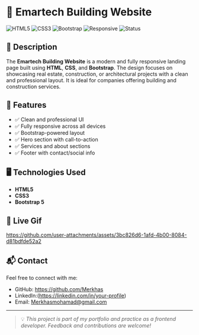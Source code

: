 # 🏢 Emartech Building Website

![HTML5](https://img.shields.io/badge/HTML5-E34F26?style=for-the-badge&logo=html5&logoColor=fff)
![CSS3](https://img.shields.io/badge/CSS3-1572B6?style=for-the-badge&logo=css3&logoColor=fff)
![Bootstrap](https://img.shields.io/badge/Bootstrap-7952B3?style=for-the-badge&logo=bootstrap&logoColor=fff)
![Responsive](https://img.shields.io/badge/Responsive-Yes-28a745?style=for-the-badge)
![Status](https://img.shields.io/badge/Project-Complete-brightgreen?style=for-the-badge)

## 📌  Description

The **Emartech Building Website** is a modern and fully responsive landing page built using **HTML**, **CSS**, and **Bootstrap**. The design focuses on showcasing real estate, construction, or architectural projects with a clean and professional layout. It is ideal for companies offering building and construction services.

## 🚀 Features

- ✅ Clean and professional UI
- ✅ Fully responsive across all devices
- ✅ Bootstrap-powered layout
- ✅ Hero section with call-to-action
- ✅ Services and about sections
- ✅ Footer with contact/social info

## 🖥️ Technologies Used

- **HTML5**
- **CSS3**
- **Bootstrap 5**


## 🔗 Live Gif


https://github.com/user-attachments/assets/3bc826d6-1afd-4b00-8084-d81bdfde52a2




## 📬 Contact

Feel free to connect with me:

- GitHub: https://github.com/Merkhas
- LinkedIn:(https://linkedin.com/in/your-profile)
- Email: Merkhasmohamad@gmail.com

---

> 💡 *This project is part of my portfolio and practice as a frontend developer. Feedback and contributions are welcome!*




